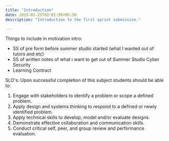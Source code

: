 ```yaml
---
title: "Introduction"
date: 2019-01-25T02:01:58+05:30
description: "Introduction to the first sprint submission."

---
```


Things to include in motivation intro:
- SS of pre form before summer studio started (what I wanted out of tutors and etc)
- SS of written notes of what i want to get out of Summer Studio Cyber Security
- Learning Contract


SLO's:
Upon successful completion of this subject students should be able to:
1. Engage with stakeholders to identify a problem or scope a defined problem.
2. Apply design and systems thinking to respond to a defined or newly identified problem.
3. Apply technical skills to develop, model and/or evaluate designs.
4. Demonstrate effective collaboration and communication skills.
5. Conduct critical self, peer, and group review and performance evaluation.
